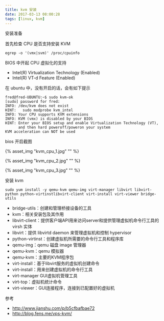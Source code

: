 ```yaml
---
title: kvm 安装
date: 2017-03-13 08:00:28
tags: [linux, kvm]
---
```


安装准备

首先检查 CPU 是否支持安装 KVM

`egrep -o '(vmx|svm)' /proc/cpuinfo`

<!--more-->

BIOS 中开起 CPU 虚拟化的支持

* Intel(R) Virtualization Technology (Enabled)
* Intel(R) VT-d Feature (Enabled)

在 ubuntu 中，没有开启的话，会有如下提示

```
fred@fred-UBUNTU:~$ sudo kvm-ok
[sudo] password for fred:
INFO: /dev/kvm does not exist
HINT:   sudo modprobe kvm_intel
INFO: Your CPU supports KVM extensions
INFO: KVM (vmx) is disabled by your BIOS
HINT: Enter your BIOS setup and enable Virtualization Technology (VT),
      and then hard poweroff/poweron your system
KVM acceleration can NOT be used
```

bios 开启截图

{% asset_img "kvm_cpu_1.jpg" "" %}

{% asset_img "kvm_cpu_2.jpg" "" %}

{% asset_img "kvm_cpu_3.jpg" "" %}



安装 kvm


```
sudo yum install -y qemu-kvm qemu-img virt-manager libvirt libvirt-python python-virtinstlibvirt-client virt-install virt-viewer bridge-utils
```

* bridge-utils：创建和管理桥接设备的工具
* kvm：相关安装包及其作用
* libvirt-client：提供客户端API用来访问server和提供管理虚拟机命令行工具的 virsh 实体
* libvirt：提供 libvirtd daemon 来管理虚拟机和控制 hypervisor
* python-virtinst：创建虚拟机所需要的命令行工具和程序库
* qemu-img：qemu 磁盘 image 管理器
* qemu-kvm：qemu 模拟器
* qemu-kvm：主要的KVM程序包
* virt-install：基于libvirt服务的虚拟机创建命令
* virt-install：用来创建虚拟机的命令行工具
* virt-manager GUI虚拟机管理工具
* virt-top：虚拟机统计命令
* virt-viewer：GUI连接程序，连接到已配置好的虚拟机

参考

* <http://www.jianshu.com/p/b5cfbafbae72>
* <http://blog.fens.me/vps-kvm/>
